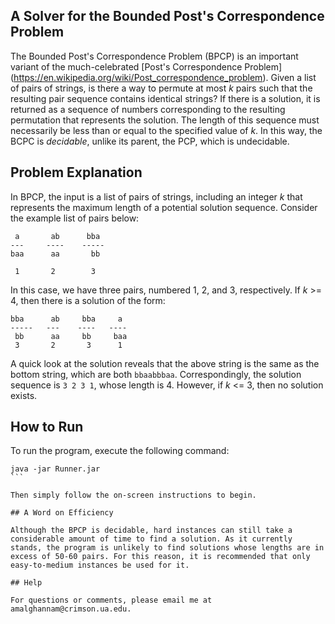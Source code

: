 ## A Solver for the Bounded Post's Correspondence Problem 
The Bounded Post's Correspondence Problem (BPCP) is an important variant of the much-celebrated [Post's Correspondence Problem] (https://en.wikipedia.org/wiki/Post_correspondence_problem). Given a list of pairs of strings, is there a way to permute at most *k* pairs such that the resulting pair sequence contains identical strings? If there is a solution, it is returned as a sequence of numbers corresponding to the resulting permutation that represents the solution. The length of this sequence must necessarily be less than or equal to the specified value of *k*. In this way, the BCPC is *decidable*, unlike its parent, the PCP, which is undecidable.

## Problem Explanation 

In BPCP, the input is a list of pairs of strings, including an integer *k* that represents the maximum length of a potential solution sequence. Consider the example list of pairs below:

```
 a       ab      bba
---     ----    -----
baa      aa       bb
 
 1       2        3
```

In this case, we have three pairs, numbered 1, 2, and 3, respectively. If *k* >= 4, then there is a solution of the form:

```
bba      ab     bba     a
-----   ---    ----   ----
 bb      aa     bb     baa
 3       2       3      1
```

A quick look at the solution reveals that the above string is the same as the bottom string, which are both ```bbaabbbaa```. Correspondingly, the solution sequence is ```3 2 3 1```, whose length is 4. However, if *k* <= 3, then no solution exists.

## How to Run 

To run the program, execute the following command:

````
java -jar Runner.jar 
```

Then simply follow the on-screen instructions to begin. 

## A Word on Efficiency 

Although the BPCP is decidable, hard instances can still take a considerable amount of time to find a solution. As it currently stands, the program is unlikely to find solutions whose lengths are in excess of 50-60 pairs. For this reason, it is recommended that only easy-to-medium instances be used for it. 

## Help 

For questions or comments, please email me at amalghannam@crimson.ua.edu. 


